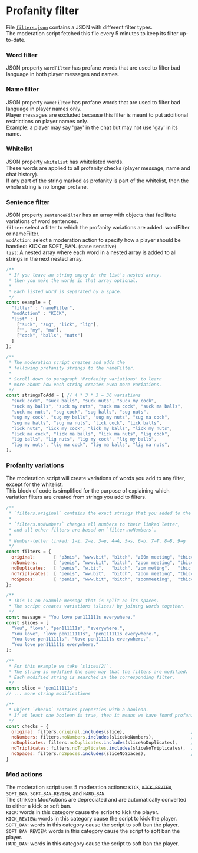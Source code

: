 # Profanity filter

File [`filters.json`](https://github.com/Kruimeldief/profanity/blob/main/filters.json) contains a JSON with different filter types.<br/>
The moderation script fetched this file every 5 minutes to keep its filter up-to-date.

### Word filter

JSON property `wordFilter` has profane words that are used to filter bad language in both player messages and names.

### Name filter

JSON property `nameFilter` has profane words that are used to filter bad language in player names only.<br/>
Player messages are excluded because this filter is meant to put additional restrictions on player names only.<br/>
Example: a player may say 'gay' in the chat but may not use 'gay' in its name.

### Whitelist

JSON property `whitelist` has whitelisted words.<br/>
These words are applied to all profanity checks (player message, name and chat history).<br/>
If any part of the string marked as profanity is part of the whitelist, then the whole string is no longer profane.

### Sentence filter

JSON property `sentenceFilter` has an array with objects that facilitate variations of word sentences.<br/>
`filter`: select a filter to which the profanity variations are added: wordFilter or nameFilter.<br/>
`modAction`: select a moderation action to specify how a player should be handled: KICK or SOFT_BAN. (case sensitive)<br/>
`list`: A nested array where each word in a nested array is added to all strings in the next nested array.<br/>
```Javascript
/**
 * If you leave an string empty in the list's nested array,
 * then you make the words in that array optional.
 * 
 * Each listed word is separated by a space.
 */
const example = {
  "filter" : "nameFilter",
  "modAction" : "KICK",
  "list" : [
    ["suck", "sug", "lick", "lig"],
    ["", "my", "ma"],
    ["cock", "balls", "nuts"]
  ]
};

/**
 * The moderation script creates and adds the
 * following profanity strings to the nameFilter.
 * 
 * Scroll down to paragraph 'Profanity variations' to learn
 * more about how each string creates even more variations.
 */
const stringsToAdd = [ // 4 * 3 * 3 = 36 variations
  "suck cock", "suck balls", "suck nuts", "suck my cock",
  "suck my balls", "suck my nuts", "suck ma cock", "suck ma balls",
  "suck ma nuts", "sug cock", "sug balls", "sug nuts",
  "sug my cock", "sug my balls", "sug my nuts", "sug ma cock",
  "sug ma balls", "sug ma nuts", "lick cock", "lick balls",
  "lick nuts", "lick my cock", "lick my balls", "lick my nuts",
  "lick ma cock", "lick ma balls", "lick ma nuts", "lig cock",
  "lig balls", "lig nuts", "lig my cock", "lig my balls",
  "lig my nuts", "lig ma cock", "lig ma balls", "lig ma nuts",
];
```

### Profanity variations

The moderation script will create variations of words you add to any filter, except for the whitelist.<br/>
This block of code is simplified for the purpose of explaining which variation filters are created from strings you add to filters.
```Javascript
/**
 * `filters.original` contains the exact strings that you added to the filters.
 * 
 * `filters.noNumbers` changes all numbers to their linked letter,
 * and all other filters are based on `filter.noNumbers`.
 * 
 * Number-letter linked: 1→i, 2→z, 3→e, 4→A, 5→s, 6→b, 7→T, 8→B, 9→g
 */
const filters = {
  original:       [ "p3nis", "www.bit", "b1tch", "z00m meeting", "thicccccc girl" ], // original
  noNumbers:      [ "penis", "www.bit", "bitch", "zoom meeting", "thicccccc girl" ], // based on original
  noDuplicates:   [ "penis", "w.bit",   "bitch", "zom meting",   "thic girl"      ], // based on noNumbers
  noTriplicates:  [ "penis", "ww.bit",  "bitch", "zoom meeting", "thicc girl"     ], // based on noNumbers
  noSpaces:       [ "penis", "www.bit", "bitch", "zoommeeting",  "thiccccccgirl"  ], // based on noNumbers
};

/**
 * This is an example message that is split on its spaces.
 * The script creates variations (slices) by joining words together.
 */
const message = "You love pen111111s everywhere."
const slices = [
  "You", "love", "pen111111s", "everywhere.",
  "You love", "love pen111111s", "pen111111s everywhere.",
  "You love pen111111s", "love pen111111s everywhere.",
  "You love pen111111s everywhere."
];

/**
 * For this example we take `slices[2]`.
 * The string is modified the same way that the filters are modified.
 * Each modified string is searched in the corresponding filter.
 */
const slice = "pen111111s";
// ... more string modifications

/**
 * Object `checks` contains properties with a boolean.
 * If at least one boolean is true, then it means we have found profanity.
 */
const checks = {
  original: filters.original.includes(slice),                         // "pen111111s" → false
  noNumbers: filters.noNumbers.includes(sliceNoNumbers),              // "peniiiiiis" → false
  noDuplicates: filters.noDuplicates.includes(sliceNoDuplicates),     // "penis"      → true
  noTriplicates: filters.noTriplicates.includes(sliceNoTriplicates),  // "peniis"     → false
  noSpaces: filters.noSpaces.includes(sliceNoSpaces),                 // "peniiiiiis" → false
}
```

### Mod actions

The moderation script uses 5 moderation actions: `KICK`, ~~`KICK_REVIEW`~~, `SOFT_BAN`, ~~`SOFT_BAN_REVIEW`~~, and ~~`HARD_BAN`~~.<br/>
The strikken ModActions are depreciated and are automatically converted to either a kick or soft ban.<br/>
`KICK`:            words in this category cause the script to kick the player.<br/>
`KICK_REVIEW`:     words in this category cause the script to kick the player.<br/>
`SOFT_BAN`:        words in this category cause the script to soft ban the player.<br/>
`SOFT_BAN_REVIEW`: words in this category cause the script to soft ban the player.<br/>
`HARD_BAN`:        words in this category cause the script to soft ban the player.
